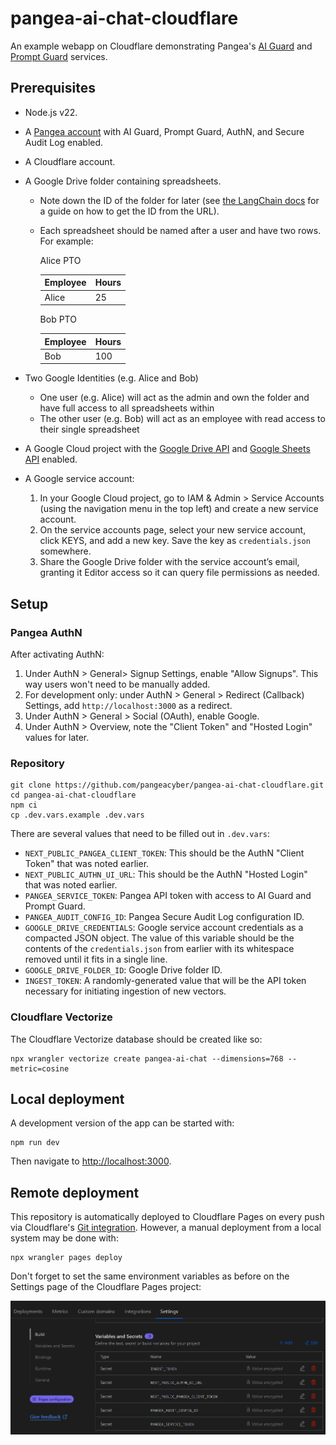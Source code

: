 # pangea-ai-chat-cloudflare

An example webapp on Cloudflare demonstrating Pangea's [AI Guard][] and
[Prompt Guard][] services.

## Prerequisites

- Node.js v22.
- A [Pangea account][Pangea signup] with AI Guard, Prompt Guard, AuthN, and
  Secure Audit Log enabled.
- A Cloudflare account.
- A Google Drive folder containing spreadsheets.

  - Note down the ID of the folder for later (see [the LangChain docs][retrieve-the-google-docs]
    for a guide on how to get the ID from the URL).
  - Each spreadsheet should be named after a user and have two rows. For example:

    Alice PTO

    | Employee | Hours |
    | -------- | ----- |
    | Alice    | 25    |

    Bob PTO

    | Employee | Hours |
    | -------- | ----- |
    | Bob      | 100   |

- Two Google Identities (e.g. Alice and Bob)
  - One user (e.g. Alice) will act as the admin and own the folder and have full
    access to all spreadsheets within
  - The other user (e.g. Bob) will act as an employee with read access to their
    single spreadsheet
- A Google Cloud project with the [Google Drive API][] and [Google Sheets API][] enabled.
- A Google service account:
  1. In your Google Cloud project, go to IAM & Admin > Service Accounts (using
     the navigation menu in the top left) and create a new service account.
  2. On the service accounts page, select your new service account, click KEYS,
     and add a new key. Save the key as `credentials.json` somewhere.
  3. Share the Google Drive folder with the service account’s email, granting it
     Editor access so it can query file permissions as needed.

## Setup

### Pangea AuthN

After activating AuthN:

1. Under AuthN > General> Signup Settings, enable "Allow Signups". This way
   users won't need to be manually added.
2. For development only: under AuthN > General > Redirect (Callback) Settings,
   add `http://localhost:3000` as a redirect.
3. Under AuthN > General > Social (OAuth), enable Google.
4. Under AuthN > Overview, note the "Client Token" and "Hosted Login" values for
   later.

### Repository

```shell
git clone https://github.com/pangeacyber/pangea-ai-chat-cloudflare.git
cd pangea-ai-chat-cloudflare
npm ci
cp .dev.vars.example .dev.vars
```

There are several values that need to be filled out in `.dev.vars`:

- `NEXT_PUBLIC_PANGEA_CLIENT_TOKEN`: This should be the AuthN "Client Token"
  that was noted earlier.
- `NEXT_PUBLIC_AUTHN_UI_URL`: This should be the AuthN "Hosted Login" that was
  noted earlier.
- `PANGEA_SERVICE_TOKEN`: Pangea API token with access to AI Guard and Prompt
  Guard.
- `PANGEA_AUDIT_CONFIG_ID`: Pangea Secure Audit Log configuration ID.
- `GOOGLE_DRIVE_CREDENTIALS`: Google service account credentials as a compacted
  JSON object. The value of this variable should be the contents of the
  `credentials.json` from earlier with its whitespace removed until it fits in a
  single line.
- `GOOGLE_DRIVE_FOLDER_ID`: Google Drive folder ID.
- `INGEST_TOKEN`: A randomly-generated value that will be the API token
  necessary for initiating ingestion of new vectors.

### Cloudflare Vectorize

The Cloudflare Vectorize database should be created like so:

```shell
npx wrangler vectorize create pangea-ai-chat --dimensions=768 --metric=cosine
```

## Local deployment

A development version of the app can be started with:

```shell
npm run dev
```

Then navigate to <http://localhost:3000>.

## Remote deployment

This repository is automatically deployed to Cloudflare Pages on every push via
Cloudflare's [Git integration][]. However, a manual deployment from a local
system may be done with:

```shell
npx wrangler pages deploy
```

Don't forget to set the same environment variables as before on the Settings
page of the Cloudflare Pages project:

![Cloudflare Pages environment variables](.github/assets/cloudflare-pages-environment-variables.png)

[AI Guard]: https://pangea.cloud/docs/ai-guard/
[Prompt Guard]: https://pangea.cloud/docs/prompt-guard/
[Pangea signup]: https://pangea.cloud/signup
[Google Drive API]: https://console.cloud.google.com/flows/enableapi?apiid=drive.googleapis.com
[Google Sheets API]: https://console.cloud.google.com/flows/enableapi?apiid=sheets.googleapis.com
[retrieve-the-google-docs]: https://python.langchain.com/docs/integrations/retrievers/google_drive/#retrieve-the-google-docs
[Git integration]: https://developers.cloudflare.com/pages/configuration/git-integration/
